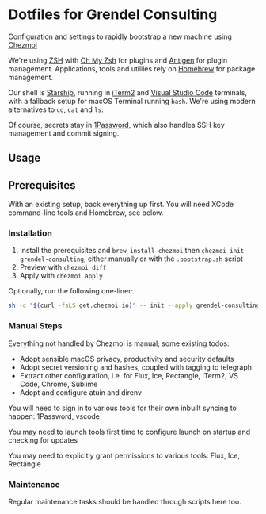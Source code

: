 # Dotfiles for Grendel Consulting

Configuration and settings to rapidly bootstrap a new machine using [Chezmoi](https://www.chezmoi.io/)

We're using [ZSH](https://en.wikipedia.org/wiki/Z_shell) with [Oh My Zsh](https://github.com/ohmyzsh/ohmyzsh/) for plugins and [Antigen](https://github.com/zsh-users/antigen) for plugin management. Applications, tools and utiliies rely on [Homebrew](https://brew.sh/) for package management. 

Our shell is [Starship](https://starship.rs/), running in [iTerm2](https://iterm2.com/) and [Visual Studio Code](https://code.visualstudio.com/) terminals, with a fallback setup for macOS Terminal running `bash`. We're using modern alternatives to `cd`, `cat` and `ls`.

Of course, secrets stay in [1Password](https://developer.1password.com/docs/cli), which also handles SSH key management and commit signing.

## Usage

## Prerequisites

With an existing setup, back everything up first. You will need XCode command-line tools and Homebrew, see below.

### Installation

1. Install the prerequisites and `brew install chezmoi` then `chezmoi init grendel-consulting`, either manually or with the `.bootstrap.sh` script
2. Preview with `chezmoi diff`
3. Apply with `chezmoi apply`

Optionally, run the following one-liner:

```sh
sh -c "$(curl -fsLS get.chezmoi.io)" -- init --apply grendel-consulting
```

### Manual Steps

Everything not handled by Chezmoi is manual; some existing todos:

- Adopt sensible macOS privacy, productivity and security defaults
- Adopt secret versioning and hashes, coupled with tagging to telegraph
- Extract other configuration, i.e. for Flux, Ice, Rectangle, iTerm2, VS Code, Chrome, Sublime
- Adopt and configure atuin and direnv

You will need to sign in to various tools for their own inbuilt syncing to happen: 1Password, vscode

You may need to launch tools first time to configure launch on startup and checking for updates

You may need to explicitly grant permissions to various tools: Flux, Ice, Rectangle

### Maintenance

Regular maintenance tasks should be handled through scripts here too.
